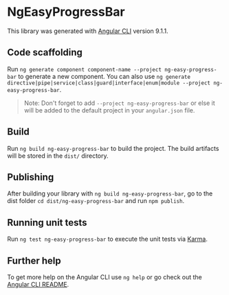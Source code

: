 # NgEasyProgressBar

This library was generated with [Angular CLI](https://github.com/angular/angular-cli) version 9.1.1.

## Code scaffolding

Run `ng generate component component-name --project ng-easy-progress-bar` to generate a new component. You can also use `ng generate directive|pipe|service|class|guard|interface|enum|module --project ng-easy-progress-bar`.
> Note: Don't forget to add `--project ng-easy-progress-bar` or else it will be added to the default project in your `angular.json` file. 

## Build

Run `ng build ng-easy-progress-bar` to build the project. The build artifacts will be stored in the `dist/` directory.

## Publishing

After building your library with `ng build ng-easy-progress-bar`, go to the dist folder `cd dist/ng-easy-progress-bar` and run `npm publish`.

## Running unit tests

Run `ng test ng-easy-progress-bar` to execute the unit tests via [Karma](https://karma-runner.github.io).

## Further help

To get more help on the Angular CLI use `ng help` or go check out the [Angular CLI README](https://github.com/angular/angular-cli/blob/master/README.md).
